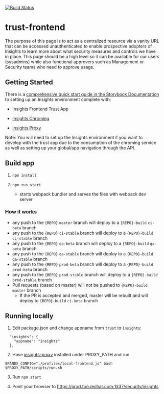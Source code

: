 [![Build Status](https://travis-ci.org/RedHatInsights/trust-frontend.svg?branch=master)](https://travis-ci.org/RedHatInsights/trust-frontend)

# trust-frontend

The purpose of this page is to act as a centralized resource via a vanity URL that can be accessed unauthenticated to enable prospective adopters of Insights to learn more about what security measures and controls we have in place. This page should be a high level so it can be available for our users (sysadmins) while also functional approvers such as Management or Security teams who need to approve usage.

## Getting Started

There is a [comprehensive quick start guide in the Storybook Documentation](https://github.com/RedHatInsights/insights-frontend-storybook/blob/master/src/docs/welcome/quickStart/DOC.md) to setting up an Insights environment complete with:

- Insights Frontend Trust App

- [Insights Chroming](https://github.com/RedHatInsights/insights-chrome)
- [Insights Proxy](https://github.com/RedHatInsights/insights-proxy)

Note: You will need to set up the Insights environment if you want to develop with the trust app due to the consumption of the chroming service as well as setting up your global/app navigation through the API.

## Build app

1. ```npm install```

2. ```npm run start```
    - starts webpack bundler and serves the files with webpack dev server

### How it works

- any push to the `{REPO}` `master` branch will deploy to a `{REPO}-build` `ci-beta` branch
- any push to the `{REPO}` `ci-stable` branch will deploy to a `{REPO}-build` `ci-stable` branch
- any push to the `{REPO}` `qa-beta` branch will deploy to a `{REPO}-build` `qa-beta` branch
- any push to the `{REPO}` `qa-stable` branch will deploy to a `{REPO}-build` `qa-stable` branch
- any push to the `{REPO}` `prod-beta` branch will deploy to a `{REPO}-build` `prod-beta` branch
- any push to the `{REPO}` `prod-stable` branch will deploy to a `{REPO}-build` `prod-stable` branch
- Pull requests (based on master) will not be pushed to `{REPO}-build` `master` branch
  - If the PR is accepted and merged, master will be rebuilt and will deploy to `{REPO}-build` `ci-beta` branch


## Running locally
1. Edit package.json and change appname from `trust` to `insights`:
```
  "insights": {
    "appname": "insights"
  },
```

2. Have [insights-proxy](https://github.com/RedHatInsights/insights-proxy) installed under PROXY_PATH and run
```shell
SPANDX_CONFIG="./profiles/local-frontend.js" bash $PROXY_PATH/scripts/run.sh
```

3. Run `npm start`

4. Point your browser to https://prod.foo.redhat.com:1337/security/insights
